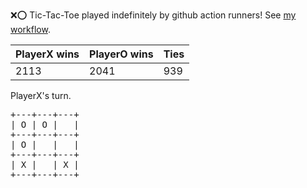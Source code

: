 :x::o: Tic-Tac-Toe played indefinitely by github action runners! See [my workflow](.github/workflows/play.yaml).

|PlayerX wins|PlayerO wins|Ties|
|-|-|-|
|2113|2041|939|

PlayerX's turn.

<pre>
+---+---+---+
| O | O |   |
+---+---+---+
| O |   |   |
+---+---+---+
| X |   | X |
+---+---+---+
</pre>